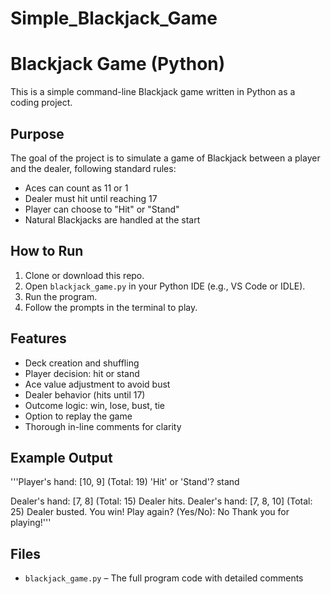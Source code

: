 # Simple_Blackjack_Game
# Blackjack Game (Python)

This is a simple command-line Blackjack game written in Python as a coding project.

## Purpose

The goal of the project is to simulate a game of Blackjack between a player and the dealer, following standard rules:
- Aces can count as 11 or 1
- Dealer must hit until reaching 17
- Player can choose to "Hit" or "Stand"
- Natural Blackjacks are handled at the start

## How to Run

1. Clone or download this repo.
2. Open `blackjack_game.py` in your Python IDE (e.g., VS Code or IDLE).
3. Run the program.
4. Follow the prompts in the terminal to play.

## Features

- Deck creation and shuffling
- Player decision: hit or stand
- Ace value adjustment to avoid bust
- Dealer behavior (hits until 17)
- Outcome logic: win, lose, bust, tie
- Option to replay the game
- Thorough in-line comments for clarity

## Example Output
'''Player's hand: [10, 9] (Total: 19)
'Hit' or 'Stand'? stand

Dealer's hand: [7, 8] (Total: 15)
Dealer hits.
Dealer's hand: [7, 8, 10] (Total: 25)
Dealer busted. You win!
Play again? (Yes/No): No
Thank you for playing!'''

## Files

- `blackjack_game.py` – The full program code with detailed comments
